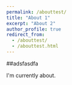 ```yaml
---
permalink: /abouttest/
title: "About 1"
excerpt: "About 2"
author_profile: true
redirect_from: 
  - /abouttest/
  - /abouttest.html
---
```

##adsfasdfa 

I'm currently about.
